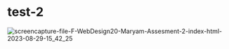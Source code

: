 # test-2
![screencapture-file-F-WebDesign20-Maryam-Assesment-2-index-html-2023-08-29-15_42_25](https://github.com/MaryamRahmann/test-2/assets/142979048/e213ea0e-84c1-490c-accb-6287292e1a21)
